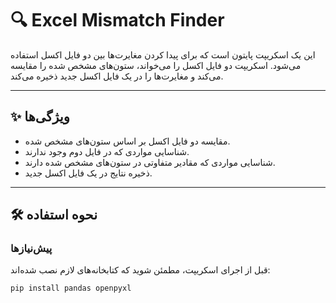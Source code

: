 # 🔍 Excel Mismatch Finder

این یک اسکریپت پایتون است که برای پیدا کردن مغایرت‌ها بین دو فایل اکسل استفاده می‌شود. اسکریپت دو فایل اکسل را می‌خواند، ستون‌های مشخص شده را مقایسه می‌کند و مغایرت‌ها را در یک فایل اکسل جدید ذخیره می‌کند.

---

## ✨ ویژگی‌ها

- مقایسه دو فایل اکسل بر اساس ستون‌های مشخص شده.
- شناسایی مواردی که در فایل دوم وجود ندارند.
- شناسایی مواردی که مقادیر متفاوتی در ستون‌های مشخص شده دارند.
- ذخیره نتایج در یک فایل اکسل جدید.

---

## 🛠️ نحوه استفاده

### پیش‌نیازها

قبل از اجرای اسکریپت، مطمئن شوید که کتابخانه‌های لازم نصب شده‌اند:

```bash
pip install pandas openpyxl
